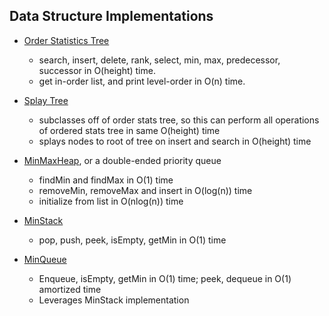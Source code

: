 Data Structure Implementations
-------------------
* [Order Statistics Tree](https://github.com/marcelpuyat/RandomDataStructures/blob/master/src/OrderStatsTree.java)
  * search, insert, delete, rank, select, min, max, predecessor, successor in O(height) time.
  * get in-order list, and print level-order in O(n) time.

* [Splay Tree](https://github.com/marcelpuyat/RandomDataStructures/blob/master/src/OrderedSplayTree.java)
  * subclasses off of order stats tree, so this can perform all operations of ordered stats tree in same O(height) time
  * splays nodes to root of tree on insert and search in O(height) time

* [MinMaxHeap](https://github.com/marcelpuyat/RandomDataStructures/blob/master/src/MinMaxHeap.java), or a double-ended priority queue
  * findMin and findMax in O(1) time
  * removeMin, removeMax and insert in O(log(n)) time
  * initialize from list in O(nlog(n)) time

* [MinStack](https://github.com/marcelpuyat/RandomDataStructures/blob/master/src/MinStack.java)
  * pop, push, peek, isEmpty, getMin in O(1) time

* [MinQueue](https://github.com/marcelpuyat/RandomDataStructures/blob/master/src/MinQueue.java)
  * Enqueue, isEmpty, getMin in O(1) time; peek, dequeue in O(1) amortized time
  * Leverages MinStack implementation
  
